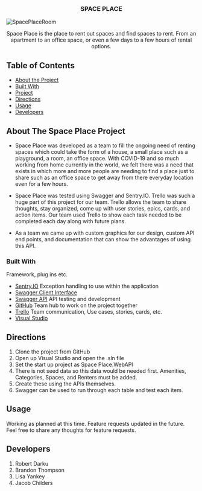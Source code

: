 <!-- PROJECT LOGO -->
<br />
<p align="center">
  <h3 align="center">SPACE PLACE</h3>
<a>
    <img src="./assets.SpaceRoom.png" alt="SpacePlaceRoom">  <!--images here for space place project--->
</a>
    <p align="center">
    Space Place is the place to rent out spaces and find spaces to rent.  From an apartment to an office space, or even a few days to a few hours of rental options.  
    <br />
  </p>
</p>

<!-- TABLE OF CONTENTS -->
## Table of Contents
* [About the Project](#About_The_Space_Place_Project)
* [Built With](#built-with)
* [Project](#Project)
* [Directions](#Directions)
* [Usage](#usage)
* [Developers](#developers)

<!-- ABOUT THE PROJECT -->
## About The Space Place Project
* Space Place was developed as a team to fill the ongoing need of renting spaces which could take the form of a house, a small place such as a playground, a room, an office space.   With COVID-19 and so much working from home currently in the world, we felt there was a need that exists in which more and more people are needing to find a place just to share such as an office space to get away from there everyday location even for a few hours. 

* Space Place was tested using Swagger and Sentry.IO.    Trello was such a huge part of this project for our team.  Trello allows the team to share thoughts, stay organized, come up with user stories, epics, cards, and action items.  Our team used Trello to show each task needed to be completed each day along with future plans.   

* As a team we came up with custom graphics for our design, custom API end points, and documentation that can show the advantages of using this API.  

<!-- BUILT WITH -->
### Built With
Framework, plug ins etc.
* [Sentry.IO](https://sentry.io)      Exception handling to use within the application
* [Swagger Client Interface](https://(baseurl/swagger))  
* [Swagger API](https://swagger.com)  API testing and development
* [GitHub](https://github.com)        Team hub to work on the project together  
* [Trello](https://trello.com)        Team communication, Use cases, stories, cards, etc.
* [Visual Studio](https://visualstudio.com)  

<!-- DIRECTIONS -->
## Directions
1. Clone the project from GitHub
2. Open up Visual Studio and open the .sln file
3. Set the start up project as Space Place.WebAPI
4. There is not seed data so this data would be needed first.  Amenities, Categories, Spaces, and Renters must be added.
5.  Create these using the APIs themselves.
6.  Swagger can be used to run through each table and test each item.

<!-- OPEN ISSUES -->
## Usage
Working as planned at this time.  Feature requests updated in the future.  Feel free to share any thoughts for feature requests.

<!-- DEVELOPERS -->
## Developers
1. Robert Darku
2. Brandon Thompson
3. Lisa Yankey
4. Jacob Childers

